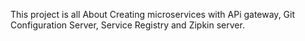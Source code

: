 This project is all About Creating microservices with APi gateway, Git Configuration Server, Service Registry and Zipkin server.

